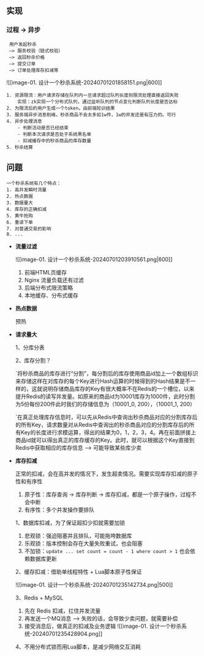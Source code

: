 ## 实现

### 过程 -> 异步

	 用户发起秒杀 
	 —> 服务校验（链式校验） 
	 —> 返回秒杀价格 
	 —> 提交订单
	 —> 订单处理库存扣减等


![[image-01. 设计一个秒杀系统-20240701201858151.png|600]]

	1. 资源限流：用户请求存储在队列内一旦请求超过队列长度则限流处理直接返回失败
	    实现：zk实现一个分布式队列，通过监听队列的节点变化判断队列长度是否达标
	2. 为限流后的用户生成一个token，由前端轮训结果
	3. 服务端异步消息削峰。秒杀商品不会太多如1w件，1w的并发还是有压力的。可行
	4. 异步处理消息
		- 判断活动是否已经结束
	    - 判断本次请求是否处于系统黑名单
	    - 扣减缓存中的秒杀商品的库存数量
	5. 秒杀结算

## 问题

	一个秒杀系统有几个特点：
	1. 高并发瞬时流量
	2. 热点数据
	3. 数据量大
	4. 库存的正确扣减
	5. 黄牛抢购
	6. 重读下单
	7. 对普通交易的影响
	8. ...

-  **流量过滤**

	![[image-01. 设计一个秒杀系统-20240701203910561.png|600]]
	
	1.  前端HTML页缓存
	2.  Nginx 流量负载还有过滤
	3.  后端分布式限流策略
	4.  本地缓存、分布式缓存


-  **热点数据**

	预热


-  **请求量大**

	1、分库分表
	
	2、库存分割？
	
	`将秒杀商品的库存进行“分割”，每分割后的库存使用商品id加上一个数组标识来存储这样在对库存的每个Key进行Hash运算的时候得到的Hash结果是不一样的，这就说明存储商品库存的Key有很大概率不在Redis的一个槽位，以来提升Redis的读写并发量。如原来的商品id为10001库存为1000件，此时分割为5份每份200件此时我们的存储信息为（10001_0, 200），（10001_1, 200）
	
	`在真正处理库存信息时，可以先从Redis中查询出秒杀商品对应的分割库存后的所有Key，请求数量对从Redis中查询出的秒杀商品对应的分割库存后的所有Key的长度进行求模运算，得出的结果为0，1，2，3，4。再在前面拼接上商品id就可以得出真正的库存缓存的Key。此时，就可以根据这个Key直接到Redis中获取相应的库存信息 --> 可能导致某些库少卖


-  **库存扣减**

	正常的扣减，会在高并发的情况下，发生超卖情况。需要实现库存扣减的原子性和有序性
	1.  原子性：库存查询 -> 库存判断 -> 库存扣减，都是一个原子操作，过程不会中断
	2.  有序性：多个并发操作要排队
	   
	1、数据库扣减，为了保证超扣少扣就需要加锁
	1.  悲观锁：强迫阻塞并且排队，可能拖垮数据库
	2.  乐观锁：版本控制会存在大量失败重试，也会阻塞
	3.  不加锁：`update ... set count = count - 1 where count > 1` 也会依赖数据库更新
	
	2、缓存扣减：借助单线程特性 + Lua脚本原子性保证
	
	![[image-01. 设计一个秒杀系统-20240701235142734.png|500]]
	
	
	3、Redis + MySQL
	1.  先在 Redis 扣减，扛住并发流量
	2.  再发送一个MQ消息 --> 失败的话，会导致少卖问题，就需要补偿
	3.  接受消息后，做真正的扣减及业务逻辑
	   ![[image-01. 设计一个秒杀系统-20240701235428904.png]]
	   
	4、不用分布式锁而用Lua脚本，是减少网络交互消耗
